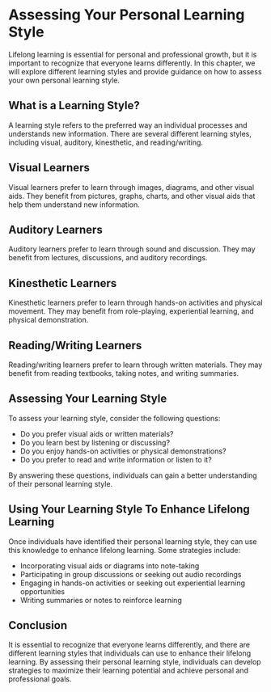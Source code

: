 Assessing Your Personal Learning Style
=============================================================================

Lifelong learning is essential for personal and professional growth, but it is important to recognize that everyone learns differently. In this chapter, we will explore different learning styles and provide guidance on how to assess your own personal learning style.

What is a Learning Style?
-------------------------

A learning style refers to the preferred way an individual processes and understands new information. There are several different learning styles, including visual, auditory, kinesthetic, and reading/writing.

Visual Learners
---------------

Visual learners prefer to learn through images, diagrams, and other visual aids. They benefit from pictures, graphs, charts, and other visual aids that help them understand new information.

Auditory Learners
-----------------

Auditory learners prefer to learn through sound and discussion. They may benefit from lectures, discussions, and auditory recordings.

Kinesthetic Learners
--------------------

Kinesthetic learners prefer to learn through hands-on activities and physical movement. They may benefit from role-playing, experiential learning, and physical demonstration.

Reading/Writing Learners
------------------------

Reading/writing learners prefer to learn through written materials. They may benefit from reading textbooks, taking notes, and writing summaries.

Assessing Your Learning Style
-----------------------------

To assess your learning style, consider the following questions:

* Do you prefer visual aids or written materials?
* Do you learn best by listening or discussing?
* Do you enjoy hands-on activities or physical demonstrations?
* Do you prefer to read and write information or listen to it?

By answering these questions, individuals can gain a better understanding of their personal learning style.

Using Your Learning Style To Enhance Lifelong Learning
------------------------------------------------------

Once individuals have identified their personal learning style, they can use this knowledge to enhance lifelong learning. Some strategies include:

* Incorporating visual aids or diagrams into note-taking
* Participating in group discussions or seeking out audio recordings
* Engaging in hands-on activities or seeking out experiential learning opportunities
* Writing summaries or notes to reinforce learning

Conclusion
----------

It is essential to recognize that everyone learns differently, and there are different learning styles that individuals can use to enhance their lifelong learning. By assessing their personal learning style, individuals can develop strategies to maximize their learning potential and achieve personal and professional goals.
